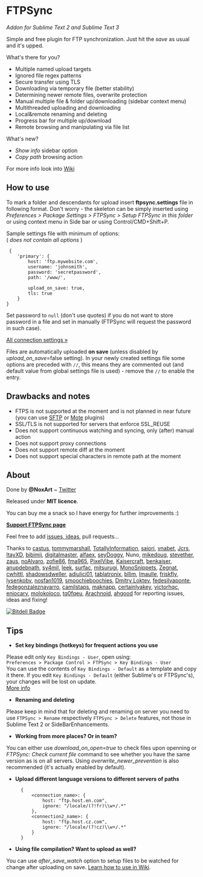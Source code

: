 FTPSync
====================
*Addon for Sublime Text 2 and Sublime Text 3*

Simple and free plugin for FTP synchronization. Just hit the _save_ as usual and it's upped.

What's there for you?
* Multiple named upload targets
* Ignored file regex patterns
* Secure transfer using TLS
* Downloading via temporary file (better stability)
* Determining newer remote files, overwrite protection
* Manual multiple file & folder up/downloading (sidebar context menu)
* Multithreaded uploading and downloading
* Local&remote renaming and deleting
* Progress bar for multiple up/download
* Remote browsing and manipulating via file list

What's new?
* _Show info_ sidebar option
* _Copy path_ browsing action

For more info look into [Wiki](https://github.com/NoxArt/SublimeText2-FTPSync/wiki/_pages)


How to use
----------

To mark a folder and descendants for upload insert **ftpsync.settings** file in following format. Don't worry - the skeleton can be simply inserted using *Preferences > Package Settings > FTPSync > Setup FTPSync in this folder* or using context menu in Side bar or using Control/CMD+Shift+P.

Sample settings file with minimum of options:  
( *does not contain all options* )

     {
        'primary': {
            host: 'ftp.mywebsite.com',
            username: 'johnsmith',
            password: 'secretpassword',
            path: '/www/',

            upload_on_save: true,
            tls: true
        }
    }

Set password to `null` (don't use quotes) if you do not want to store password in a file and set in manually (FTPSync will request the password in such case).

[All connection settings »](https://github.com/NoxArt/SublimeText2-FTPSync/wiki/All-settings)

Files are automatically uploaded **on save** (unless disabled by _upload\_on\_save_=false setting). In your newly created settings file some options are preceded with `//`, this means they are commented out (and default value from global settings file is used) - remove the `//` to enable the entry.


Drawbacks and notes
---------------------

* FTPS is not supported at the moment and is not planned in near future (you can use [SFTP](http://wbond.net/sublime_packages/sftp) or [Mote](https://github.com/SublimeText/Mote) plugins)
* SSL/TLS is not supported for servers that enforce SSL_REUSE
* Does not support continuous watching and syncing, only (after) manual action
* Does not support proxy connections
* Does not support remote diff at the moment
* Does not support special characters in remote path at the moment


About
-----

Done by **@NoxArt** ~ [Twitter](https://twitter.com/NoxArt)

Released under **MIT licence**.

You can buy me a snack so I have energy for further improvements :)

**[Support FTPSync page](http://ftpsync.noxart.cz/donate.html)**

Feel free to add [issues, ideas](https://github.com/NoxArt/SublimeText2-FTPSync/issues), pull requests...

Thanks to [castus](https://github.com/castus), [tommymarshall](https://github.com/tommymarshall), [TotallyInformation](https://github.com/TotallyInformation), [saiori](https://github.com/saiori), [vnabet](https://github.com/vnabet), [Jcrs](https://github.com/Jcrs), [ItayXD](https://github.com/ItayXD), [bibimij](https://github.com/bibimij), [digitalmaster](https://github.com/digitalmaster), [alfaex](https://github.com/alfaex), [seyDoggy](https://github.com/seyDoggy), Nuno, [mikedoug](https://github.com/mikedoug), [stevether](https://github.com/stevether), [zaus](https://github.com/zaus), [noAlvaro](https://github.com/noAlvaro), [zofie86](https://github.com/zofie86), [fma965](https://github.com/fma965), [PixelVibe](https://github.com/PixelVibe), [Kaisercraft](https://github.com/Kaisercraft), [benkaiser](https://github.com/benkaiser), [anupdebnath](https://github.com/anupdebnath), [sy4mil](https://github.com/sy4mil), [leek](https://github.com/leek), [surfac](https://github.com/surfac), [mitsurugi](https://github.com/mitsurugi), [MonoSnippets](https://github.com/MonoSnippets), [Zegnat](https://github.com/Zegnat), [cwhittl](https://github.com/cwhittl), [shadowsdweller](https://github.com/shadowsdweller), [adiulici01](https://github.com/adiulici01), [tablatronix](https://github.com/tablatronix), [bllim](https://github.com/bllim), [Imaulle](https://github.com/Imaulle), [friskfly](https://github.com/friskfly), [lysenkobv](https://github.com/lysenkobv), [nosfan1019](https://github.com/nosfan1019), [smoochieboochies](https://github.com/smoochieboochies), [Dmitry Loktev](https://github.com/unknownexception), [fedesilvaponte](https://github.com/fedesilvaponte), [fedegonzaleznavarro](https://github.com/fedegonzaleznavarro), [camilstaps](https://github.com/camilstaps), [maknapp](https://github.com/maknapp), [certainlyakey](https://github.com/certainlyakey), [victorhqc](https://github.com/victorhqc), [eniocarv](https://github.com/eniocarv), [molokoloco](https://github.com/molokoloco), [tq0fqeu](https://github.com/tq0fqeu), [Arachnoid](https://github.com/Arachnoid), [ahgood](https://github.com/ahgood)
for reporting issues, ideas and fixing!

[![Bitdeli Badge](https://d2weczhvl823v0.cloudfront.net/NoxArt/SublimeText2-FTPSync/trend.png)](https://bitdeli.com/free "Bitdeli Badge")



Tips
----

* **Set key bindings (hotkeys) for frequent actions you use**

Please edit only `Key Bindings - User`, open using:  
`Preferences > Package Control > FTPSync > Key Bindings - User`  
You can use the contents of `Key Bindings - Default` as a template and copy it there. If you edit `Key Bindings - Default` (either Sublime's or FTPSync's), your changes will be lost on update.  
[More info](https://github.com/NoxArt/SublimeText2-FTPSync/wiki/Key-bindings)

* **Renaming and deleting**

Please keep in mind that for deleting and renaming on server you need to use `FTPSync > Rename` respectively `FTPSync > Delete` features, not those in Sublime Text 2 or SideBarEnhancements.

* **Working from more places? Or in team?**

You can either use *download_on_open=true* to check files upon openning or *FTPSync: Check current file* command to see whether you have the same version as is on all servers. Using *overwrite_newer_prevention* is also recommended (it's actually enabled by default).

* **Upload different language versions to different servers of paths**

        {
            <connection_name>: {
                host: "ftp.host.en.com",
                ignore: "/locale/(?!fr)\\w+/.*"
            },
            <connection2_name>: {
                host: "ftp.host.cz.com",
                ignore: "/locale/(?!cz)\\w+/.*"
            }
        }

* **Using file compilation? Want to upload as well?**

You can use *after_save_watch* option to setup files to be watched for change after uploading on save. [Learn how to use in Wiki](https://github.com/NoxArt/SublimeText2-FTPSync/wiki/Why-and-how-to-use-afterwatch).

